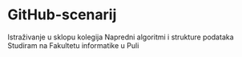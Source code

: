 # GitHub-scenarij
Istraživanje u sklopu kolegija Napredni algoritmi i strukture podataka
Studiram na Fakultetu informatike u Puli
